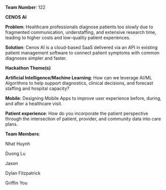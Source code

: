 **Team Number**: 122

**CENOS AI** 

**Problem**: Healthcare professionals diagnose patients too slowly due to fragmented communication, understaffing, and extensive research time, leading to higher costs and low-quality patient experiences.

**Solution**: Cenos AI is a cloud-based SaaS delivered via an API in existing patient management software to connect patient symptoms with common diagnoses simpler and faster. 

**Hackathon Theme(s)**

**Artificial Intelligence/Machine Learning**: How can we leverage AI/ML Algorithms to help support diagnostics, clinical decisions, and forecast staffing and hospital capacity?

**Mobile**: Designing Mobile Apps to improve user experience before, during, and after a healthcare visit.

**Patient experience**: How do you incorporate the patient perspective through the intersection of patient, provider, and community data into care plans.

**Team Members**:

Nhat Huynh

Duong Lu

Jaxon

Dylan Fitzpatrick

Griffin You
